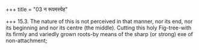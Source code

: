 +++
title = "03 न रूपमस्येह"

+++
15.3. The nature of this is not perceived in that manner, nor its end,
nor its beginning and nor its centre (the middle). Cutting this holy
Fig-tree-with its firmly and variedly grown roots-by means of the sharp
(or strong) exe of non-attachment;
